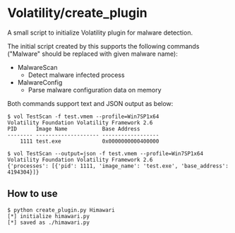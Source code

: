 # Volatility/create_plugin
A small script to initialize Volatility plugin for malware detection.

The initial script created by this supports the following commands ("Malware" should be replaced with given malware name):

* MalwareScan
  * Detect malware infected process
* MalwareConfig
  * Parse malware configuration data on memory

Both commands support text and JSON output as below:

```
$ vol TestScan -f test.vmem --profile=Win7SP1x64
Volatility Foundation Volatility Framework 2.6
PID      Image Name           Base Address      
-------- -------------------- ------------------
    1111 test.exe             0x0000000000400000
```

```
$ vol TestScan --output=json -f test.vmem --profile=Win7SP1x64
Volatility Foundation Volatility Framework 2.6
{'processes': [{'pid': 1111, 'image_name': 'test.exe', 'base_address': 4194304}]}
```

## How to use
```
$ python create_plugin.py Himawari
[*] initialize himawari.py
[*] saved as ./himawari.py
```
